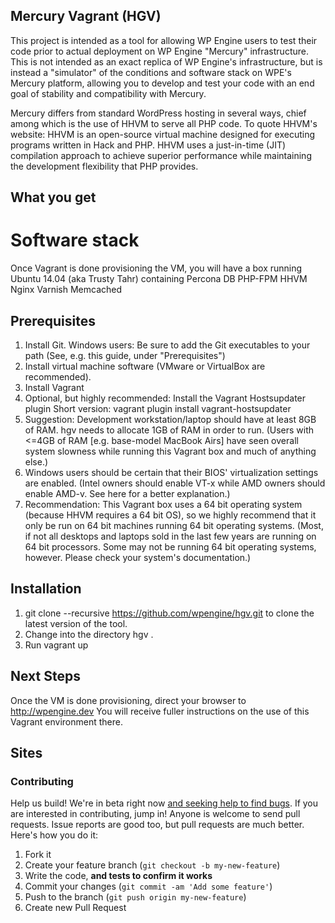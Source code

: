 ## Mercury Vagrant (HGV)

This project is intended as a tool for allowing WP Engine users to test their code prior to actual deployment on WP Engine "Mercury" infrastructure. This is not intended as an exact replica of WP Engine's infrastructure, but is instead a "simulator" of the conditions and software stack on WPE's Mercury platform, allowing you to develop and test your code with an end goal of stability and compatibility with Mercury.

Mercury differs from standard WordPress hosting in several ways, chief among which is the use of HHVM to serve all PHP code. To quote HHVM's website:
HHVM is an open-source virtual machine designed for executing programs written in Hack and PHP. HHVM uses a just-in-time (JIT) compilation approach to achieve superior performance while maintaining the development flexibility that PHP provides.

## What you get

# Software stack

Once Vagrant is done provisioning the VM, you will have a box running Ubuntu 14.04 (aka Trusty Tahr)
containing
Percona DB
PHP-FPM
HHVM
Nginx
Varnish
Memcached

## Prerequisites

1. Install Git.
Windows users: Be sure to add the Git executables to your path (See, e.g. this guide, under "Prerequisites")
2. Install virtual machine software (VMware or VirtualBox are recommended).
3. Install Vagrant
4. Optional, but highly recommended: Install the Vagrant Hostsupdater plugin Short version: vagrant plugin install vagrant-hostsupdater 
5. Suggestion: Development workstation/laptop should have at least 8GB of RAM. hgv needs to allocate 1GB of RAM in order to run. (Users with <=4GB of RAM [e.g. base-model MacBook Airs] have seen overall system slowness while running this Vagrant box and much of anything else.)
6. Windows users should be certain that their BIOS' virtualization settings are enabled. (Intel owners should enable VT-x while AMD owners should enable AMD-v. See here for a better explanation.)
7. Recommendation: This Vagrant box uses a 64 bit operating system (because HHVM requires a 64 bit OS), so we highly recommend that it only be run on 64 bit machines running 64 bit operating systems. (Most, if not all desktops and laptops sold in the last few years are running on 64 bit processors. Some may not be running 64 bit operating systems, however. Please check your system's documentation.)

## Installation
1. git clone --recursive https://github.com/wpengine/hgv.git to clone the latest version
of the tool.
2. Change into the directory hgv .
3. Run vagrant up

## Next Steps
Once the VM is done provisioning, direct your browser to http://wpengine.dev
You will receive fuller instructions on the use of this Vagrant environment there.

## Sites

### Contributing

Help us build! We're in beta right now [and seeking help to find bugs](http://coinpunk.org/beta.html). If you are interested in contributing, jump in! Anyone is welcome to send pull requests. Issue reports are good too, but pull requests are much better. Here's how you do it:

1. Fork it
2. Create your feature branch (`git checkout -b my-new-feature`)
3. Write the code, **and tests to confirm it works**
4. Commit your changes (`git commit -am 'Add some feature'`)
5. Push to the branch (`git push origin my-new-feature`)
6. Create new Pull Request

